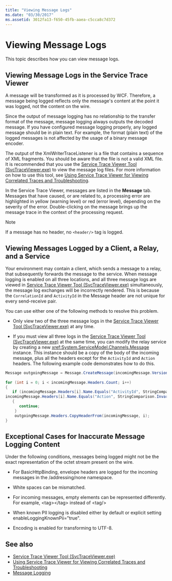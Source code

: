 ```yaml
---
title: "Viewing Message Logs"
ms.date: "03/30/2017"
ms.assetid: 3012fa13-f650-45fb-aaea-c5cca8c7d372
---
```

# Viewing Message Logs
This topic describes how you can view message logs.  
  
## Viewing Message Logs in the Service Trace Viewer  
 A message will be transformed as it is processed by WCF. Therefore, a message being logged reflects only the message's content at the point it was logged, not the content on the wire.  
  
 Since the output of message logging has no relationship to the transfer format of the message, message logging always outputs the decoded message. If you have configured message logging properly, any logged message should be in plain text. For example, the format (plain text) of the logged messages is not affected by the usage of a binary message encoder.  
  
 The output of the XmlWriterTraceListener is a file that contains a sequence of XML fragments. You should be aware that the file is not a valid XML file. It is recommended that you use the [Service Trace Viewer Tool (SvcTraceViewer.exe)](../../../../docs/framework/wcf/service-trace-viewer-tool-svctraceviewer-exe.md) to view the message log files. For more information on how to use this tool, see [Using Service Trace Viewer for Viewing Correlated Traces and Troubleshooting](../../../../docs/framework/wcf/diagnostics/tracing/using-service-trace-viewer-for-viewing-correlated-traces-and-troubleshooting.md).  
  
 In the Service Trace Viewer, messages are listed in the **Message** tab. Messages that have caused, or are related to, a processing error are highlighted in yellow (warning level) or red (error level), depending on the severity of the error. Double-clicking on the message brings up the message trace in the context of the processing request.  
  
> [!NOTE]
>  If a message has no header, no `<header/>` tag is logged.  
  
## Viewing Messages Logged by a Client, a Relay, and a Service  
 Your environment may contain a client, which sends a message to a relay, that subsequently forwards the message to the service. When message logging is enabled on all three locations, and all three message logs are viewed in [Service Trace Viewer Tool (SvcTraceViewer.exe)](../../../../docs/framework/wcf/service-trace-viewer-tool-svctraceviewer-exe.md) simultaneously, the message log exchanges will be incorrectly rendered. This is because the `CorrelationId` and `ActivityId` in the Message header are not unique for every send-receive pair.  
  
 You can use either one of the following methods to resolve this problem.  
  
- Only view two of the three message logs in the [Service Trace Viewer Tool (SvcTraceViewer.exe)](../../../../docs/framework/wcf/service-trace-viewer-tool-svctraceviewer-exe.md) at any time.  
  
- If you must view all three logs in the [Service Trace Viewer Tool (SvcTraceViewer.exe)](../../../../docs/framework/wcf/service-trace-viewer-tool-svctraceviewer-exe.md) at the same time, you can modify the relay service by creating a new <xref:System.ServiceModel.Channels.Message> instance. This instance should be a copy of the body of the incoming message, plus all the headers except for the `ActivityId` and `Action` headers. The following example code demonstrates how to do this.  
  
```csharp
Message outgoingMessage = Message.CreateMessage(incomingMessage.Version, incomingMessage.Headers.Action, incomingMessage.GetReaderAtBodyContents());  
  
for (int i = 0; i < incomingMessage.Headers.Count; i++)  
{  
   if (incomingMessage.Headers[i].Name.Equals("ActivityId", StringComparison.InvariantCultureIgnoreCase) ||  
incomingMessage.Headers[i].Name.Equals("Action", StringComparison.InvariantCultureIgnoreCase))  
   {  
      continue;  
    }  
    outgoingMessage.Headers.CopyHeaderFrom(incomingMessage, i);  
}  
```  
  
## Exceptional Cases for Inaccurate Message Logging Content  
 Under the following conditions, messages being logged might not be the exact representation of the octet stream present on the wire.  
  
- For BasicHttpBinding, envelope headers are logged for the incoming messages in the /addressing/none namespace.  
  
- White spaces can be mismatched.  
  
- For incoming messages, empty elements can be represented differently. For example, \<tag>\</tag> instead of  \<tag/>  
  
- When known PII logging is disabled either by default or explicit setting enableLoggingKnownPii="true".  
  
- Encoding is enabled for transforming to UTF-8.  
  
## See also

- [Service Trace Viewer Tool (SvcTraceViewer.exe)](../../../../docs/framework/wcf/service-trace-viewer-tool-svctraceviewer-exe.md)
- [Using Service Trace Viewer for Viewing Correlated Traces and Troubleshooting](../../../../docs/framework/wcf/diagnostics/tracing/using-service-trace-viewer-for-viewing-correlated-traces-and-troubleshooting.md)
- [Message Logging](../../../../docs/framework/wcf/diagnostics/message-logging.md)
